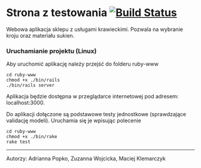 # Strona z testowania [![Build Status](https://travis-ci.org/ProjNaRok1516/ruby-www.svg?branch=master)](https://travis-ci.org/ProjNaRok1516/ruby-www)
Webowa aplikacja sklepu z usługami krawieckimi. Pozwala na wybranie kroju oraz materiału sukien.

### Uruchamianie projektu (Linux)
Aby uruchomić aplikację należy przejść do folderu ruby-www
```
cd ruby-www
chmod +x ./bin/rails
./bin/rails server
```
Aplikacja będzie dostępna w przeglądarce internetowej pod adresem: localhost:3000.

Do aplikacji dołączone są podstawowe testy jednostkowe (sprawdzające validację modeli). Uruchamia się je wpisując polecenie 
```
cd ruby-www
chmod +x ./bin/rake
rake test
```

---
Autorzy: Adrianna Popko, Zuzanna Wojcicka, Maciej Klemarczyk
